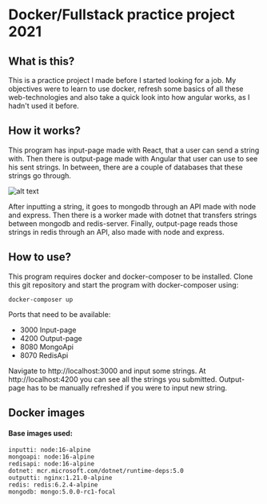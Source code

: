 # Docker/Fullstack practice project 2021

## What is this?
This is a practice project I made before I started looking for a job. My objectives were to learn to use docker, refresh some basics of all these web-technologies and also take a quick look into how angular works, as I hadn't used it before.

## How it works?
This program has input-page made with React, that a user can send a string with. Then there is output-page made with Angular that user can use to see his sent strings. In between, there are a couple of databases that these strings go through.

![alt text](https://github.com/partahauki/docker-practice-project-2021/blob/main/diagram.png?raw=true)

After inputting a string, it goes to mongodb through an API made with node and express. Then there is a worker made with dotnet that transfers strings between mongodb and redis-server. Finally, output-page reads those strings in redis through an API, also made with node and express.

## How to use?
This program requires docker and docker-composer to be installed. Clone this git repository and start the program with docker-composer using:

    docker-composer up

Ports that need to be available:
- 3000 Input-page
- 4200 Output-page
- 8080 MongoApi
- 8070 RedisApi

Navigate to http://localhost:3000 and input some strings. At http://localhost:4200 you can see all the strings you submitted. Output-page has to be manually refreshed if you were to input new string.

## Docker images
#### Base images used:
    inputti: node:16-alpine
    mongoapi: node:16-alpine
    redisapi: node:16-alpine
    dotnet: mcr.microsoft.com/dotnet/runtime-deps:5.0
    outputti: nginx:1.21.0-alpine
    redis: redis:6.2.4-alpine
    mongodb: mongo:5.0.0-rc1-focal



